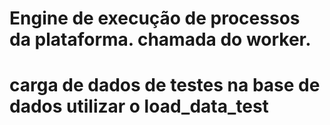 # Engine de execução de processos da plataforma. chamada do worker.

# carga de dados de testes na base de dados utilizar o load_data_test